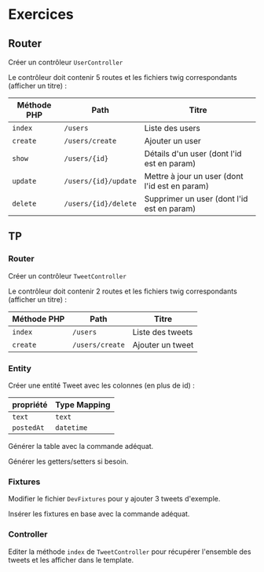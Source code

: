 # Exercices

## Router

Créer un contrôleur `UserController`

Le contrôleur doit contenir 5 routes et les fichiers twig correspondants (afficher un titre) :

| Méthode PHP | Path                 | Titre                                          |
| ----------- | -------------------- | ---------------------------------------------- |
| `index`     | `/users`             | Liste des users                                |
| `create`    | `/users/create`      | Ajouter un user                                |
| `show`      | `/users/{id}`        | Détails d'un user (dont l'id est en param)     |
| `update`    | `/users/{id}/update` | Mettre à jour un user (dont l'id est en param) |
| `delete`    | `/users/{id}/delete` | Supprimer un user (dont l'id est en param)     |

## TP

### Router

Créer un contrôleur `TweetController`

Le contrôleur doit contenir 2 routes et les fichiers twig correspondants (afficher un titre) :

| Méthode PHP | Path                 | Titre                                          |
| ----------- | -------------------- | ---------------------------------------------- |
| `index`     | `/users`             | Liste des tweets                               |
| `create`    | `/users/create`      | Ajouter un tweet                               |

### Entity

Créer une entité Tweet avec les colonnes (en plus de id) :

| propriété   | Type Mapping    | 
| ----------- | ----------------|
| `text`      | `text`          |
| `postedAt`  | `datetime`      |

Générer la table avec la commande adéquat.

Générer les getters/setters si besoin.

### Fixtures

Modifier le fichier `DevFixtures` pour y ajouter 3 tweets d'exemple.

Insérer les fixtures en base avec la commande adéquat.

### Controller

Editer la méthode `index` de `TweetController` pour récupérer l'ensemble des tweets et les
afficher dans le template.
